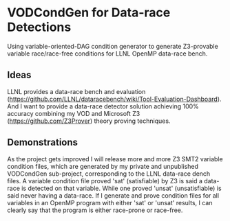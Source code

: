 # VODCondGen for Data-race Detections 
Using variable-oriented-DAG condition generator to generate Z3-provable variable race/race-free conditions for LLNL OpenMP data-race bench.

## Ideas
LLNL provides a data-race bench and evaluation (https://github.com/LLNL/dataracebench/wiki/Tool-Evaluation-Dashboard). And I want to provide a data-race detector solution achieving 100% accuracy combining my VOD and Microsoft Z3 (https://github.com/Z3Prover) theory proving techniques.

## Demonstrations 
As the project gets improved I will release more and more Z3 SMT2 variable condition files, which are generated by my private and unpublished VODCondGen sub-project, corresponding to the LLNL data-race dench files. A variable condition file proved 'sat' (satisfiable) by Z3 is said a data-race is detected on that variable. While one proved 'unsat' (unsatisfiable) is said never having a data-race. If I generate and prove condition files for all variables in an OpenMP program with either 'sat' or 'unsat' results, I can clearly say that the program is either race-prone or race-free.

